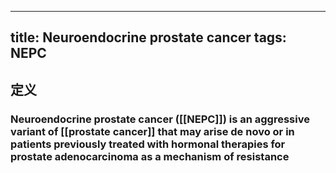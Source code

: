 
---
title: Neuroendocrine prostate cancer
tags: NEPC
---
## 定义
### Neuroendocrine prostate cancer ([[NEPC]]) is an aggressive variant of [[prostate cancer]] that may arise de novo or in patients previously treated with hormonal therapies for prostate adenocarcinoma as a mechanism of resistance
